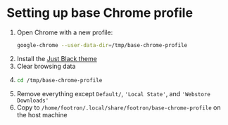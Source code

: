 # Setting up base Chrome profile

1. Open Chrome with a new profile:
    ```sh
    google-chrome --user-data-dir=/tmp/base-chrome-profile
    ```
2. Install the
   [Just Black theme](https://chrome.google.com/webstore/detail/just-black/aghfnjkcakhmadgdomlmlhhaocbkloab?hl=en-US)
3. Clear browsing data
4. ```sh
   cd /tmp/base-chrome-profile
    ```
5. Remove everything except `Default/`, `'Local State'`, and `'Webstore Downloads'`
6. Copy to `/home/footron/.local/share/footron/base-chrome-profile` on the host machine
